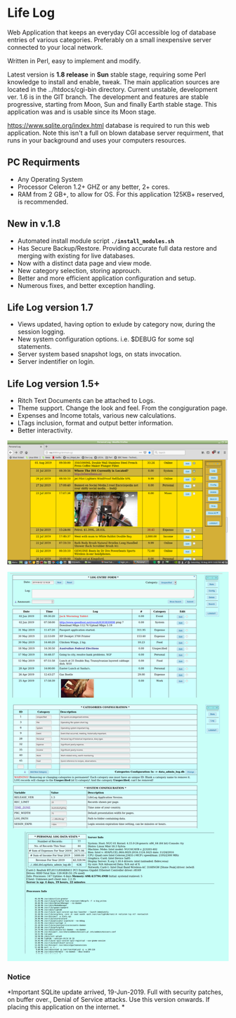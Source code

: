 # Life Log

Web Application that keeps an everyday CGI accessible log of database entries of various categories.
Preferably on a small inexpensive server connected to your local network.

Written in Perl, easy to implement and modify.

Latest  version is **1.8 release** in **Sun** stable stage, requiring some Perl knowledge to install and enable, tweak. The main application sources are located in the ../htdocs/cgi-bin directory. Current unstable, development ver. 1.6 is in the GIT branch. The development and features are stable progressive, starting from Moon, Sun and finally Earth stable stage. This application was and is usable since its Moon stage.

https://www.sqlite.org/index.html database is required to run this web application. Note this isn't a full on blown database server requirment, that runs in your background and uses your computers resources.

## PC Requirments

* Any Operating System
* Processor Celeron 1.2+ GHZ or any better, 2+ cores.
* RAM from 2 GB+, to allow for OS. For this application 125KB+ reserved, is recommended.
  
## New in v.1.8 

* Automated install module script **`./install_modules.sh `**
* Has Secure Backup/Restore. Providing accurate full data restore and merging with existing for live databases.
* Now with a distinct data page and view mode.
* New category selection, storing approuch.
* Better and more efficient application configuration and setup.
* Numerous fixes, and better exception handling.

## Life Log version 1.7

- Views updated, having option to exlude by category now, during the session logging.
- New system configuration options. i.e. $DEBUG for some sql statements.
- Server system based snapshot logs, on stats invocation.
- Server indentifier on login.

## Life Log version 1.5+

- Ritch Text Documents can be attached to Logs.
- Theme support. Change the look and feel. From the congiguration page.
- Expenses and Income totals, various new calculations.
- LTags inclusion, format and output better information.
- Better interactivity.

![Sample](VS-on-METABOX-42.png)



![Sample](VS-on-METABOX-34.png)

### Notice
*Important SQLite update arrived, 19-Jun-2019. Full with security patches, on buffer over., Denial of Service attacks. Use this version onwards. If placing this application on the internet.
*
